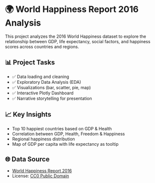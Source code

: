 # 🌍 World Happiness Report 2016 Analysis

This project analyzes the 2016 World Happiness dataset to explore the relationship between GDP, life expectancy, social factors, and happiness scores across countries and regions.

## 📊 Project Tasks

- ✅ Data loading and cleaning
- ✅ Exploratory Data Analysis (EDA)
- ✅ Visualizations (bar, scatter, pie, map)
- ✅ Interactive Plotly Dashboard
- ✅ Narrative storytelling for presentation


## 📈 Key Insights

- Top 10 happiest countries based on GDP & Health
- Correlation between GDP, Health, Freedom & Happiness
- Regional happiness distribution
- Map of GDP per capita with life expectancy as tooltip

## 🌐 Data Source

- [World Happiness Report 2016](https://cf-courses-data.s3.us.cloud-object-storage.appdomain.cloud/IBMSkillsNetwork-AI0272EN-SkillsNetwork/labs/dataset/2016.csv)  
- License: [CC0 Public Domain](https://creativecommons.org/publicdomain/zero/1.0/)

